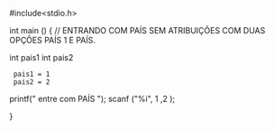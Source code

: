 #include<stdio.h>

int main ()
 {
 // ENTRANDO COM PAÍS SEM ATRIBUIÇÕES COM DUAS OPÇÕES PAÍS 1 E PAÍS.



  int pais1 
  int pais2

     pais1 = 1
     pais2 = 2

printf(" entre com PAÍS ");
 scanf ("%i",  1 ,2 );

}




